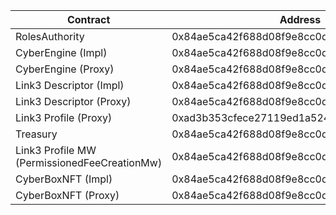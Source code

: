 | Contract                                     | Address                                    | Etherscan                                                                       |
| -------------------------------------------- | ------------------------------------------ | ------------------------------------------------------------------------------- |
| RolesAuthority                               | 0x84ae5ca42f688d08f9e8cc0db18e09fe91f90bac | https://rinkeby.etherscan.io/address/0x84ae5ca42f688d08f9e8cc0db18e09fe91f90bac |
| CyberEngine (Impl)                           | 0x84ae5ca42f688d08f9e8cc0db18e09fe91f90bac | https://rinkeby.etherscan.io/address/0x84ae5ca42f688d08f9e8cc0db18e09fe91f90bac |
| CyberEngine (Proxy)                          | 0x84ae5ca42f688d08f9e8cc0db18e09fe91f90bac | https://rinkeby.etherscan.io/address/0x84ae5ca42f688d08f9e8cc0db18e09fe91f90bac |
| Link3 Descriptor (Impl)                      | 0x84ae5ca42f688d08f9e8cc0db18e09fe91f90bac | https://rinkeby.etherscan.io/address/0x84ae5ca42f688d08f9e8cc0db18e09fe91f90bac |
| Link3 Descriptor (Proxy)                     | 0x84ae5ca42f688d08f9e8cc0db18e09fe91f90bac | https://rinkeby.etherscan.io/address/0x84ae5ca42f688d08f9e8cc0db18e09fe91f90bac |
| Link3 Profile (Proxy)                        | 0xad3b353cfece27119ed1a52477d4ab629aeaee37 | https://rinkeby.etherscan.io/address/0xad3b353cfece27119ed1a52477d4ab629aeaee37 |
| Treasury                                     | 0x84ae5ca42f688d08f9e8cc0db18e09fe91f90bac | https://rinkeby.etherscan.io/address/0x84ae5ca42f688d08f9e8cc0db18e09fe91f90bac |
| Link3 Profile MW (PermissionedFeeCreationMw) | 0x84ae5ca42f688d08f9e8cc0db18e09fe91f90bac | https://rinkeby.etherscan.io/address/0x84ae5ca42f688d08f9e8cc0db18e09fe91f90bac |
| CyberBoxNFT (Impl)                           | 0x84ae5ca42f688d08f9e8cc0db18e09fe91f90bac | https://rinkeby.etherscan.io/address/0x84ae5ca42f688d08f9e8cc0db18e09fe91f90bac |
| CyberBoxNFT (Proxy)                          | 0x84ae5ca42f688d08f9e8cc0db18e09fe91f90bac | https://rinkeby.etherscan.io/address/0x84ae5ca42f688d08f9e8cc0db18e09fe91f90bac |
